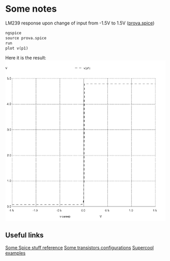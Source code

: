Some notes
==========

LM239 response upon change of input from -1.5V to 1.5V ([prova.spice](https://raw.githubusercontent.com/fcracker79/robopergolesi/master/spice/prova.spice))
```
ngspice
source prova.spice
run
plot v(p1)
```

Here it is the result:
![prova.spice](https://github.com/fcracker79/robopergolesi/raw/master/spice/img/prova.png)

Useful links
------------
[Some Spice stuff reference](http://bwrcs.eecs.berkeley.edu/Classes/IcBook/SPICE/UserGuide/elements_fr.html)
[Some transistors configurations](http://sentex.ca/~mec1995/tutorial/xtor/xtor2/xtor2.html)
[Supercool examples](http://www.next.gr/automations/motor-control-circuits/)
